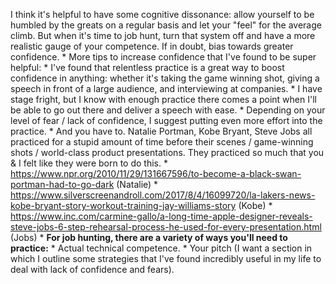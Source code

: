 I think it's helpful to have some cognitive dissonance: allow yourself to be humbled by the greats on a regular basis and let your "feel" for the average climb. But when it's time to job hunt, turn that system off and have a more realistic gauge of your competence. If in doubt, bias towards greater confidence.
	* More tips to increase confidence that I've found to be super helpful:
		* I've found that relentless practice is a great way to boost confidence in anything: whether it's taking the game winning shot, giving a speech in front of a large audience, and interviewing at companies.
		* I have stage fright, but I know with enough practice there comes a point when I'll be able to go out there and deliver a speech with ease. 
		* Depending on your level of fear / lack of confidence, I suggest putting even more effort into the practice.
		* And you have to. Natalie Portman, Kobe Bryant, Steve Jobs all practiced for a stupid amount of time before their scenes / game-winning shots / world-class product presentations. They practiced so much that you & I felt like they were born to do this.
			* https://www.npr.org/2010/11/29/131667596/to-become-a-black-swan-portman-had-to-go-dark (Natalie)
			* https://www.silverscreenandroll.com/2017/8/4/16099720/la-lakers-news-kobe-bryant-story-workout-training-jay-williams-story (Kobe)
			* https://www.inc.com/carmine-gallo/a-long-time-apple-designer-reveals-steve-jobs-6-step-rehearsal-process-he-used-for-every-presentation.html (Jobs)
		* **For job hunting, there are a variety of ways you'll need to practice:**
			* Actual technical competence.
			* Your pitch
			(I want a section in which I outline some strategies that I've found incredibly useful in my life to deal with lack of confidence and fears).